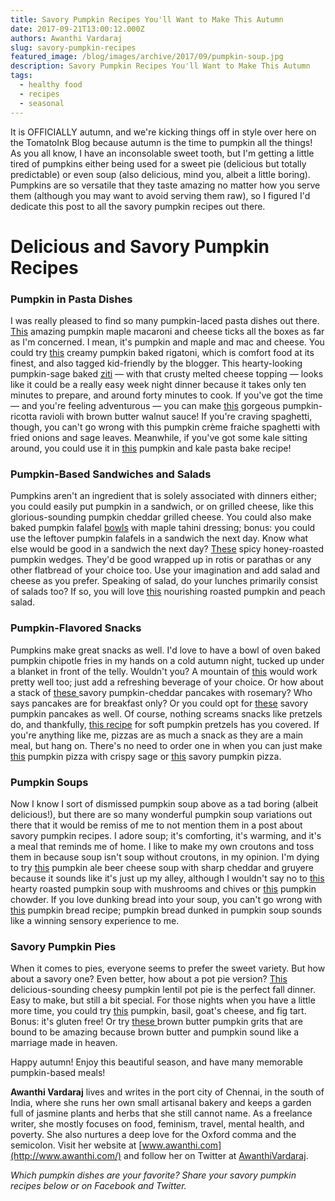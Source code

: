 ```yaml
---
title: Savory Pumpkin Recipes You'll Want to Make This Autumn
date: 2017-09-21T13:00:12.000Z
authors: Awanthi Vardaraj
slug: savory-pumpkin-recipes
featured_image: /blog/images/archive/2017/09/pumpkin-soup.jpg
description: Savory Pumpkin Recipes You'll Want to Make This Autumn
tags:
  - healthy food
  - recipes
  - seasonal
---
```

It is OFFICIALLY autumn, and we're kicking things off in style over here on the TomatoInk Blog because autumn is the time to pumpkin all the things! As you all know, I have an inconsolable sweet tooth, but I'm getting a little tired of pumpkins either being used for a sweet pie (delicious but totally predictable) or even soup (also delicious, mind you, albeit a little boring). Pumpkins are so versatile that they taste amazing no matter how you serve them (although you may want to avoid serving them raw), so I figured I'd dedicate this post to all the savory pumpkin recipes out there.

# Delicious and Savory Pumpkin Recipes

### Pumpkin in Pasta Dishes

I was really pleased to find so many pumpkin-laced pasta dishes out there. [This](https://thefigtreeblog.com/2011/09/pumpkin-maple-macaroni-cheese.html) amazing pumpkin maple macaroni and cheese ticks all the boxes as far as I'm concerned. I mean, it's pumpkin and maple and mac and cheese. You could try [this](http://www.kitchentreaty.com/creamy-pumpkin-baked-rigatoni/) creamy pumpkin baked rigatoni, which is comfort food at its finest, and also tagged kid-friendly by the blogger. This hearty-looking pumpkin-sage baked [ziti](https://ohmyveggies.com/pumpkin-sage-baked-ziti/) — with that crusty melted cheese topping — looks like it could be a really easy week night dinner because it takes only ten minutes to prepare, and around forty minutes to cook. If you've got the time — and you're feeling adventurous — you can make [this](http://littleferrarokitchen.com/2013/10/homemade-pumpkin-ricotta-ravioli-brown-butter-walnut-sauce/) gorgeous pumpkin-ricotta ravioli with brown butter walnut sauce! If you're craving spaghetti, though, you can't go wrong with this pumpkin crème fraiche spaghetti with fried onions and sage leaves. Meanwhile, if you've got some kale sitting around, you could use it in [this](http://www.mjandhungryman.com/vegetarian-pumpkin-and-kale-pasta-bake/#%5Fa5y%5Fp=4432348) pumpkin and kale pasta bake recipe!

### Pumpkin-Based Sandwiches and Salads

Pumpkins aren't an ingredient that is solely associated with dinners either; you could easily put pumpkin in a sandwich, or on grilled cheese, like this glorious-sounding pumpkin cheddar grilled cheese. You could also make baked pumpkin falafel [bowls](https://www.connoisseurusveg.com/baked-pumpkin-falafel-bowls-maple-tahini-dressing) with maple tahini dressing; bonus: you could use the leftover pumpkin falafels in a sandwich the next day. Know what else would be good in a sandwich the next day? [These](http://blommi.com/spicy-honey-roasted-pumpkin-recipe/) spicy honey-roasted pumpkin wedges. They'd be good wrapped up in rotis or parathas or any other flatbread of your choice too. Use your imagination and add salad and cheese as you prefer. Speaking of salad, do your lunches primarily consist of salads too? If so, you will love [this](http://www.greenkitchenstories.com/roasted-pumpkin-peach-salad-sydney/) nourishing roasted pumpkin and peach salad.

### Pumpkin-Flavored Snacks

Pumpkins make great snacks as well. I'd love to have a bowl of oven baked pumpkin chipotle fries in my hands on a cold autumn night, tucked up under a blanket in front of the telly. Wouldn't you? A mountain of [this](https://cleanfoodcrush.com/pumpkin-fries/) would work pretty well too; just add a refreshing beverage of your choice. Or how about a stack of [these ](http://www.anediblemosaic.com/savory-pumpkin-cheddar-pancakes-with-rosemary/)savory pumpkin-cheddar pancakes with rosemary? Who says pancakes are for breakfast only? Or you could opt for [these](http://www.ruchiskitchen.com/recipe/savory-pumpkin-pancakes/) savory pumpkin pancakes as well. Of course, nothing screams snacks like pretzels do, and thankfully, [this recipe](http://www.savvyeat.com/pumpkin-soft-pretzels/) for soft pumpkin pretzels has you covered. If you're anything like me, pizzas are as much a snack as they are a main meal, but hang on. There's no need to order one in when you can just make [this](https://www.twopeasandtheirpod.com/pumpkin-pizza-with-crispy-sage/) pumpkin pizza with crispy sage or [this](http://lovelolablog.com/savory-pumpkin-pizza-aka-the-best-pizza-you-will-ever-eat-ever/) savory pumpkin pizza.

### Pumpkin Soups

Now I know I sort of dismissed pumpkin soup above as a tad boring (albeit delicious!), but there are so many wonderful pumpkin soup variations out there that it would be remiss of me to not mention them in a post about savory pumpkin recipes. I adore soup; it's comforting, it's warming, and it's a meal that reminds me of home. I like to make my own croutons and toss them in because soup isn't soup without croutons, in my opinion. I'm dying to try [this](http://www.kitchentreaty.com/pumpkin-ale-beer-cheese-soup-with-sharp-cheddar-and-gruyere/) pumpkin ale beer cheese soup with sharp cheddar and gruyere because it sounds like it's just up my alley, although I wouldn't say no to [this](http://www.countryliving.com/food-drinks/recipes/a14859/roasted-pumpkin-soup-mushrooms-chives/) hearty roasted pumpkin soup with mushrooms and chives or [this](http://www.countryliving.com/food-drinks/recipes/a2990/pumpkin-chowder-recipe/) pumpkin chowder. If you love dunking bread into your soup, you can't go wrong with [this](http://www.countryliving.com/food-drinks/recipes/a2993/pumpkin-bread-recipe/) pumpkin bread recipe; pumpkin bread dunked in pumpkin soup sounds like a winning sensory experience to me.

### Savory Pumpkin Pies

When it comes to pies, everyone seems to prefer the sweet variety. But how about a savory one? Even better, how about a pot pie version? [This ](http://www.amuse-your-bouche.com/cheesy-pumpkin-lentil-pot-pies/)delicious-sounding cheesy pumpkin lentil pot pie is the perfect fall dinner. Easy to make, but still a bit special. For those nights when you have a little more time, you could try [this](http://www.georgeats.com/food/2015/3/10/gluten-free-pumpkin-basil-goats-cheese-and-fig-tart) pumpkin, basil, goat's cheese, and fig tart. Bonus: it's gluten free! Or try [these ](http://peasandcrayons.com/2015/12/brown-butter-pumpkin-grits.html)brown butter pumpkin grits that are bound to be amazing because brown butter and pumpkin sound like a marriage made in heaven.

Happy autumn! Enjoy this beautiful season, and have many memorable pumpkin-based meals!

**Awanthi Vardaraj** lives and writes in the port city of Chennai, in the south of India, where she runs her own small artisanal bakery and keeps a garden full of jasmine plants and herbs that she still cannot name. As a freelance writer, she mostly focuses on food, feminism, travel, mental health, and poverty. She also nurtures a deep love for the Oxford comma and the semicolon. Visit her website at [www.awanthi.com](http://www.awanthi.com/) and follow her on Twitter at [AwanthiVardaraj](https://twitter.com/AwanthiVardaraj).

*Which pumpkin dishes are your favorite? Share your savory pumpkin recipes below or on Facebook and Twitter.*
